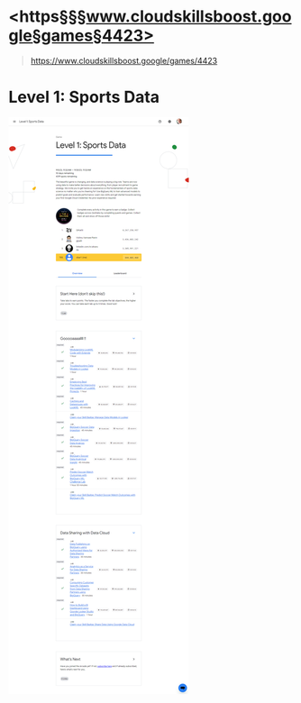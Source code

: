 # <https§§§www.cloudskillsboost.google§games§4423>
> <https://www.cloudskillsboost.google/games/4423>

# Level 1: Sports Data


![](1695188378839.png)